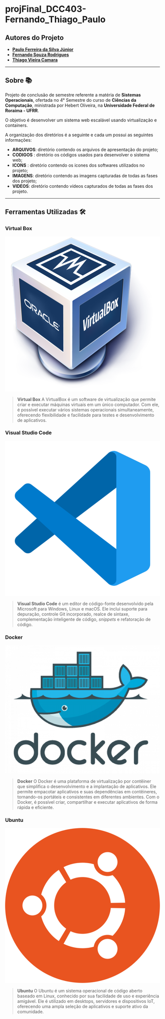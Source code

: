 # projFinal_DCC403-Fernando_Thiago_Paulo


## Autores do Projeto

* [**Paulo Ferreira da Silva Júnior**](https://github.com/juniorrkcm)
* [**Fernando Souza Rodrigues**](https://github.com/fernando124655)
* [**Thiago Vieira Camara**](https://github.com/MustPlay)
---
## Sobre 📚
Projeto de conclusão de semestre referente a matéria de **Sistemas Operacionais**, ofertada no 4° Semestre do curso de **Ciências da Computação**, ministrada por Hebert Oliveira, na **Universidade Federal de Roraima - UFRR**.

O objetivo é desenvolver um sistema web escalável usando virtualização e containers.

A organização dos diretórios é a seguinte e cada um possui as seguintes informações:
* **ARQUIVOS**: diretório contendo os arquivos de apresentação do projeto;
* **CODIGOS** : diretório os códigos usados para desenvolver o sistema web;
* **ICONS** : diretório contendo os icones dos softwares utilizados no projeto;
* **IMAGENS**: diretório contendo as imagens capturadas de todas as fases dos projeto;
* **VIDEOS**: diretório contendo vídeos capturados de todas as fases dos projeto.

---
## Ferramentas Utilizadas 🛠

### Virtual Box
<p align='center'>
<img src= "https://github.com/fernando124655/projFinal_DCC403-Fernando_Thiago_Paulo/blob/main/ICONS/Virtualbox_logo.png">
</p>

> **Virtual Box** A VirtualBox é um software de virtualização que permite criar e executar máquinas virtuais em um único computador. Com ele, é possível executar vários sistemas operacionais simultaneamente, oferecendo flexibilidade e facilidade para testes e desenvolvimento de aplicativos.

### Visual Studio Code

<p align='center'>
<img src="https://github.com/juniorrkcm/AOC_PAULO-FERNANDO_UFRR_LabCircuitos_2022/blob/main/IMAGENS/file_type_vscode_icon_130084.png">
</p>

> **Visual Studio Code** é um editor de código-fonte desenvolvido pela Microsoft para Windows, Linux e macOS. Ele inclui suporte para depuração, controle Git incorporado, realce de sintaxe, complementação inteligente de código, *snippets* e refatoração de código.

### Docker

<p align='center'>
<img src="https://github.com/fernando124655/projFinal_DCC403-Fernando_Thiago_Paulo/blob/main/ICONS/homepage-docker-logo.png"> 
</p>

> **Docker** O Docker é uma plataforma de virtualização por contêiner que simplifica o desenvolvimento e a implantação de aplicativos. Ele permite empacotar aplicativos e suas dependências em contêineres, tornando-os portáteis e consistentes em diferentes ambientes. Com o Docker, é possível criar, compartilhar e executar aplicativos de forma rápida e eficiente.

### Ubuntu

<p align='center'>
<img src=https://github.com/fernando124655/projFinal_DCC403-Fernando_Thiago_Paulo/blob/main/ICONS/5969282.png> 
</p>

> **Ubuntu** O Ubuntu é um sistema operacional de código aberto baseado em Linux, conhecido por sua facilidade de uso e experiência amigável. Ele é utilizado em desktops, servidores e dispositivos IoT, oferecendo uma ampla seleção de aplicativos e suporte ativo da comunidade.
